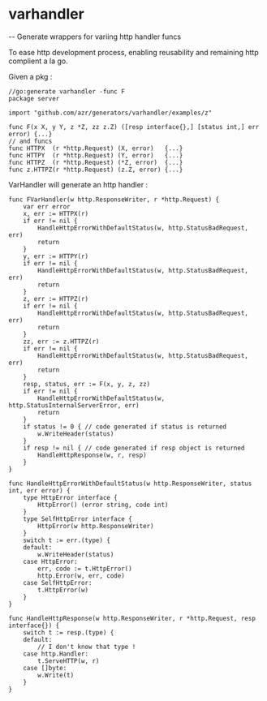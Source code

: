 # varhandler
--
Generate wrappers for variing http handler funcs

To ease http development process, enabling reusability and remaining http
complient a la go.

Given a pkg :

    //go:generate varhandler -func F
    package server

    import "github.com/azr/generators/varhandler/examples/z"

    func F(x X, y Y, z *Z, zz z.Z) ([resp interface{},] [status int,] err error) {...}
    // and funcs
    func HTTPX  (r *http.Request) (X, error)   {...}
    func HTTPY  (r *http.Request) (Y, error)   {...}
    func HTTPZ  (r *http.Request) (*Z, error)  {...}
    func z.HTTPZ(r *http.Request) (z.Z, error) {...}

VarHandler will generate an http handler :

    func FVarHandler(w http.ResponseWriter, r *http.Request) {
        var err error
        x, err := HTTPX(r)
        if err != nil {
        	HandleHttpErrorWithDefaultStatus(w, http.StatusBadRequest, err)
        	return
        }
        y, err := HTTPY(r)
        if err != nil {
        	HandleHttpErrorWithDefaultStatus(w, http.StatusBadRequest, err)
        	return
        }
        z, err := HTTPZ(r)
        if err != nil {
        	HandleHttpErrorWithDefaultStatus(w, http.StatusBadRequest, err)
        	return
        }
        zz, err := z.HTTPZ(r)
        if err != nil {
        	HandleHttpErrorWithDefaultStatus(w, http.StatusBadRequest, err)
        	return
        }
        resp, status, err := F(x, y, z, zz)
        if err != nil {
        	HandleHttpErrorWithDefaultStatus(w, http.StatusInternalServerError, err)
        	return
        }
        if status != 0 { // code generated if status is returned
        	w.WriteHeader(status)
        }
        if resp != nil { // code generated if resp object is returned
        	HandleHttpResponse(w, r, resp)
        }
    }

    func HandleHttpErrorWithDefaultStatus(w http.ResponseWriter, status int, err error) {
        type HttpError interface {
        	HttpError() (error string, code int)
        }
        type SelfHttpError interface {
        	HttpError(w http.ResponseWriter)
        }
        switch t := err.(type) {
        default:
        	w.WriteHeader(status)
        case HttpError:
        	err, code := t.HttpError()
        	http.Error(w, err, code)
        case SelfHttpError:
        	t.HttpError(w)
        }
    }

    func HandleHttpResponse(w http.ResponseWriter, r *http.Request, resp interface{}) {
        switch t := resp.(type) {
        default:
        	// I don't know that type !
        case http.Handler:
        	t.ServeHTTP(w, r)
        case []byte:
        	w.Write(t)
        }
    }
